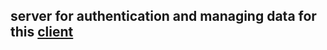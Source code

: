 ## server for authentication and managing data for this [client](https://github.com/DynamiteBob17/Pinterest-Clone-Client)
